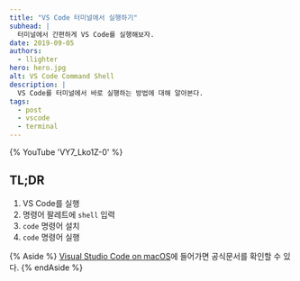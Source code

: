 ```yaml
---
title: "VS Code 터미널에서 실행하기"
subhead: |
  터미널에서 간편하게 VS Code를 실행해보자.
date: 2019-09-05
authors:
  - llighter
hero: hero.jpg
alt: VS Code Command Shell
description: |
  VS Code를 터미널에서 바로 실행하는 방법에 대해 알아본다.
tags:
  - post
  - vscode
  - terminal
---
```


{% YouTube 'VY7_Lko1Z-0' %}

## TL;DR

1. VS Code를 실행
2. 명령어 팔레트에 `shell` 입력
3. `code` 명령어 설치
4. `code` 명령어 실행

{% Aside %}
[Visual Studio Code on macOS](https://code.visualstudio.com/docs/setup/mac)에 들어가면 공식문서를 확인할 수 있다.
{% endAside %}